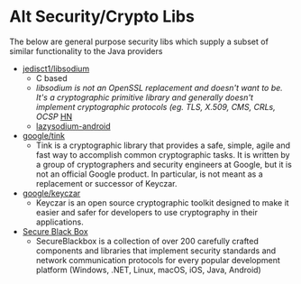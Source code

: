 # Alt Security/Crypto Libs

The below are general purpose security libs which supply a subset of similar functionality to the Java providers

- [jedisct1/libsodium](https://github.com/jedisct1/libsodium)
  - C based 
  - _libsodium is not an OpenSSL replacement and doesn't want to be. It's a cryptographic primitive library and generally doesn't implement cryptographic protocols (eg. TLS, X.509, CMS, CRLs, OCSP_ [HN](https://news.ycombinator.com/item?id=12751886)
  - [lazysodium-android](https://github.com/terl/lazysodium-android)
- [google/tink](https://github.com/google/tink)
  - Tink is a cryptographic library that provides a safe, simple, agile and fast way to accomplish common cryptographic tasks. It is written by a group of cryptographers and security engineers at Google, but it is not an official Google product. In particular, is not meant as a replacement or successor of Keyczar.
- [google/keyczar](https://github.com/google/keyczar)
  - Keyczar is an open source cryptographic toolkit designed to make it easier and safer for developers to use cryptography in their applications.
- [Secure Black Box](http://www.secureblackbox.com/)
  - SecureBlackbox is a collection of over 200 carefully crafted components and libraries that implement security standards and network communication protocols for every popular development platform (Windows, .NET, Linux, macOS, iOS, Java, Android)
